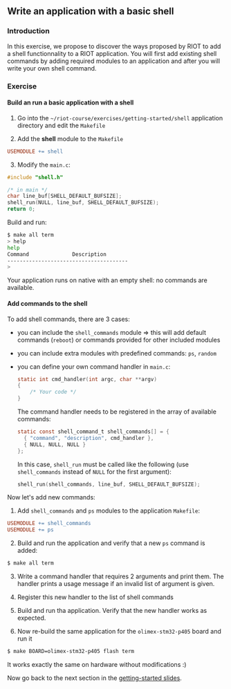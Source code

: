 ## Write an application with a basic shell

### Introduction

In this exercise, we propose to discover the ways proposed by RIOT to add a
shell functionnality to a RIOT application.
You will first add existing shell commands by adding required modules to an
application and after you will write your own shell command.

### Exercise

#### Build an run a basic application with a shell

1. Go into the `~/riot-course/exercises/getting-started/shell` application
  directory and edit the `Makefile`

2. Add the **shell** module to the `Makefile`

```mk
USEMODULE += shell
```

3. Modify the `main.c`:

```c
#include "shell.h"
```

```c
/* in main */
char line_buf[SHELL_DEFAULT_BUFSIZE];
shell_run(NULL, line_buf, SHELL_DEFAULT_BUFSIZE);
return 0;
```

Build and run:
```sh
$ make all term
> help
help
Command              Description
---------------------------------------
>
```

Your application runs on native with an empty shell: no commands are available.

#### Add commands to the shell

To add shell commands, there are 3 cases:

- you can include the `shell_commands` module &#x21d2; this will add default
  commands (`reboot`) or commands provided for other included modules

- you can include extra modules with predefined commands: `ps`, `random`

- you can define your own command handler in `main.c`:
  ```c
  static int cmd_handler(int argc, char **argv)
  {
      /* Your code */
  }
  ```
  The command handler needs to be registered in the array of available
  commands:
  ```c
  static const shell_command_t shell_commands[] = {
    { "command", "description", cmd_handler },
    { NULL, NULL, NULL }
  };
  ```
  In this case, `shell_run` must be called like the following (use
  `shell_commands` instead of `NULL` for the first argument):
  ```c
  shell_run(shell_commands, line_buf, SHELL_DEFAULT_BUFSIZE);
  ```

Now let's add new commands:

1. Add `shell_commands` and `ps` modules to the application `Makefile`:
```mk
USEMODULE += shell_commands
USEMODULE += ps
```

2. Build and run the application and verify that a new `ps` command is added:
```sh
$ make all term
```

3. Write a command handler that requires 2 arguments and print them. The
handler prints a usage message if an invalid list of argument is given.

4. Register this new handler to the list of shell commands

5. Build and run tha application. Verify that the new handler works as
expected.

6. Now re-build the same application for the `olimex-stm32-p405` board and run it
```sh
$ make BOARD=olimex-stm32-p405 flash term
```

It works exactly the same on hardware without modifications :)

Now go back to the next section in the
[getting-started slides](https://aabadie.github.io/riot-course/slides/02-getting-started/#14).
